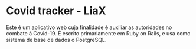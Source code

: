 # Covid tracker - LiaX

Este é um aplicativo web cuja finalidade é auxiliar as autoridades no combate à Covid-19.
É escrito primariamente em Ruby on Rails, e usa como sistema de base de dados o PostgreSQL.
